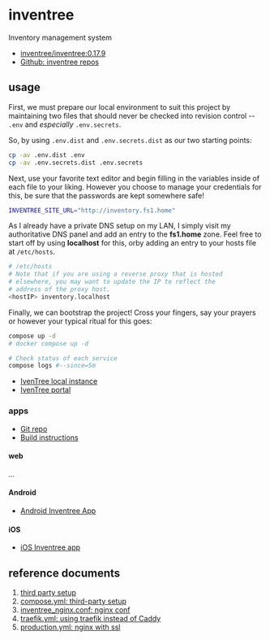 
# inventree

Inventory management system

- [inventree/inventree:0.17.9][0]
- [Github: inventree repos](https://github.com/orgs/inventree/repositories?type=all)

## usage

First, we must prepare our local environment to suit this 
project by maintaining two files that should never be checked into
revision control -- `.env` and *especially* `.env.secrets`.

So, by using `.env.dist` and `.env.secrets.dist` as our two starting 
points:

```sh
cp -av .env.dist .env
cp -av .env.secrets.dist .env.secrets
```

Next, use your favorite text editor and begin filling in the
variables inside of each file to your liking. However you choose
to manage your credentials for this, be sure that the passwords
are kept somewhere safe!

```sh
INVENTREE_SITE_URL="http://inventory.fs1.home"
```

As I already have a private DNS setup on my LAN, I simply
visit my authoritative DNS panel and add an entry to the
**fs1.home** zone. Feel free to start off by using
**localhost** for this, orby adding an entry to your hosts
file at `/etc/hosts`.

```sh
# /etc/hosts
# Note that if you are using a reverse proxy that is hosted
# elsewhere, you may want to update the IP to reflect the
# address of the proxy host.
<hostIP> inventory.localhost
```

Finally, we can bootstrap the project! Cross your fingers, say
your prayers or however your typical ritual for this goes:

```sh
compose up -d
# docker compose up -d
```

```sh
# Check status of each service
compose logs #--since=5m
```

- [IvenTree local instance](http://inventree.localhost)
- [IvenTree portal](https://inventree.fs1.home)

### apps

- [Git repo](https://github.com/inventree/inventree-app)
- [Build instructions](https://github.com/inventree/inventree-app/blob/master/BUILDING.md)

#### web

*...*

#### Android

- [Android Inventree App](https://play.google.com/store/apps/details?id=inventree.inventree_app)

#### iOS

- [iOS Inventree app](https://apps.apple.com/au/app/inventree/id1581731101#?platform=iphone)

## reference documents

[0]: https://hub.docker.com/r/inventree/inventree/tags
[1]: https://docs.inventree.org/en/stable/start/docker_install/#
[2]: https://raw.githubusercontent.com/inventree/inventree/0491b10438531221ccbcb08d271c5ba8e7c24d91/contrib/container/.env
[3]: https://raw.githubusercontent.com/inventree/inventree/0491b10438531221ccbcb08d271c5ba8e7c24d91/contrib/container/Caddyfile
[4]: https://raw.githubusercontent.com/inventree/inventree/0491b10438531221ccbcb08d271c5ba8e7c24d91/contrib/container/docker-compose.yml
[5]: https://docs.inventree.org/en/stable/app/app/#

1. [third party setup](https://github.com/Zeigren/inventree-docker)
1. [compose.yml: third-party setup](https://github.com/Zeigren/inventree-docker/blob/master/docker-compose.yml)
2. [inventree_nginx.conf: nginx conf](https://github.com/Zeigren/inventree-docker/blob/master/inventree_nginx.conf)
3. [traefik.yml: using traefik instead of Caddy](https://github.com/Zeigren/inventree-docker/blob/master/traefik.yml)
4. [production.yml: nginx with ssl](https://github.com/Zeigren/inventree-docker/blob/master/production.yml)

